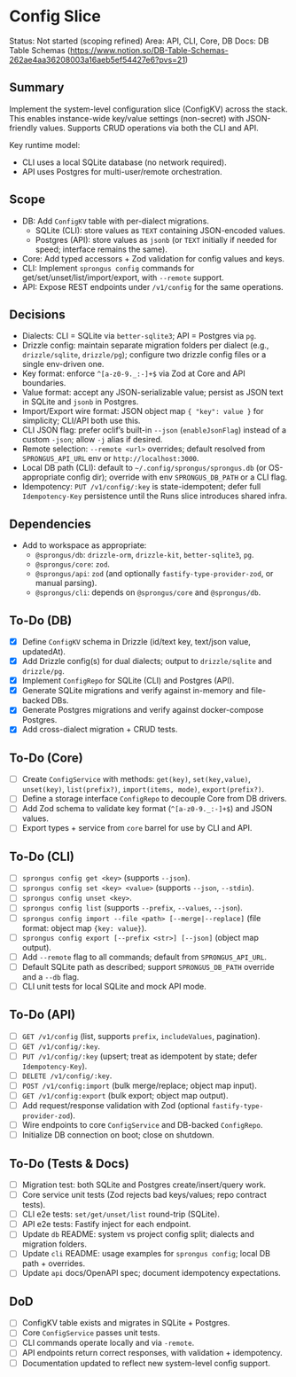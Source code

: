 # Config Slice

Status: Not started (scoping refined)
Area: API, CLI, Core, DB
Docs: DB Table Schemas (https://www.notion.so/DB-Table-Schemas-262ae4aa36208003a16aeb5ef54427e6?pvs=21)

## Summary

Implement the system-level configuration slice (ConfigKV) across the stack. This enables instance-wide key/value settings (non-secret) with JSON-friendly values. Supports CRUD operations via both the CLI and API.

Key runtime model:

- CLI uses a local SQLite database (no network required).
- API uses Postgres for multi-user/remote orchestration.

## Scope

- DB: Add `ConfigKV` table with per-dialect migrations.
  - SQLite (CLI): store values as `TEXT` containing JSON-encoded values.
  - Postgres (API): store values as `jsonb` (or `TEXT` initially if needed for speed; interface remains the same).
- Core: Add typed accessors + Zod validation for config values and keys.
- CLI: Implement `sprongus config` commands for get/set/unset/list/import/export, with `--remote` support.
- API: Expose REST endpoints under `/v1/config` for the same operations.

## Decisions

- Dialects: CLI = SQLite via `better-sqlite3`; API = Postgres via `pg`.
- Drizzle config: maintain separate migration folders per dialect (e.g., `drizzle/sqlite`, `drizzle/pg`); configure two drizzle config files or a single env-driven one.
- Key format: enforce `^[a-z0-9._:-]+$` via Zod at Core and API boundaries.
- Value format: accept any JSON-serializable value; persist as JSON text in SQLite and `jsonb` in Postgres.
- Import/Export wire format: JSON object map `{ "key": value }` for simplicity; CLI/API both use this.
- CLI JSON flag: prefer oclif’s built-in `--json` (`enableJsonFlag`) instead of a custom `-json`; allow `-j` alias if desired.
- Remote selection: `--remote <url>` overrides; default resolved from `SPRONGUS_API_URL` env or `http://localhost:3000`.
- Local DB path (CLI): default to `~/.config/sprongus/sprongus.db` (or OS-appropriate config dir); override with env `SPRONGUS_DB_PATH` or a CLI flag.
- Idempotency: `PUT /v1/config/:key` is state-idempotent; defer full `Idempotency-Key` persistence until the Runs slice introduces shared infra.

## Dependencies

- Add to workspace as appropriate:
  - `@sprongus/db`: `drizzle-orm`, `drizzle-kit`, `better-sqlite3`, `pg`.
  - `@sprongus/core`: `zod`.
  - `@sprongus/api`: `zod` (and optionally `fastify-type-provider-zod`, or manual parsing).
  - `@sprongus/cli`: depends on `@sprongus/core` and `@sprongus/db`.

## To-Do (DB)

- [x] Define `ConfigKV` schema in Drizzle (id/text key, text/json value, updatedAt).
- [x] Add Drizzle config(s) for dual dialects; output to `drizzle/sqlite` and `drizzle/pg`.
- [x] Implement `ConfigRepo` for SQLite (CLI) and Postgres (API).
- [x] Generate SQLite migrations and verify against in-memory and file-backed DBs.
- [x] Generate Postgres migrations and verify against docker-compose Postgres.
- [x] Add cross-dialect migration + CRUD tests.

## To-Do (Core)

- [ ] Create `ConfigService` with methods: `get(key)`, `set(key,value)`, `unset(key)`, `list(prefix?)`, `import(items, mode)`, `export(prefix?)`.
- [ ] Define a storage interface `ConfigRepo` to decouple Core from DB drivers.
- [ ] Add Zod schema to validate key format (`^[a-z0-9._:-]+$`) and JSON values.
- [ ] Export types + service from `core` barrel for use by CLI and API.

## To-Do (CLI)

- [ ] `sprongus config get <key>` (supports `--json`).
- [ ] `sprongus config set <key> <value>` (supports `--json`, `--stdin`).
- [ ] `sprongus config unset <key>`.
- [ ] `sprongus config list` (supports `--prefix`, `--values`, `--json`).
- [ ] `sprongus config import --file <path> [--merge|--replace]` (file format: object map `{key: value}`).
- [ ] `sprongus config export [--prefix <str>] [--json]` (object map output).
- [ ] Add `--remote` flag to all commands; default from `SPRONGUS_API_URL`.
- [ ] Default SQLite path as described; support `SPRONGUS_DB_PATH` override and a `--db` flag.
- [ ] CLI unit tests for local SQLite and mock API mode.

## To-Do (API)

- [ ] `GET /v1/config` (list, supports `prefix`, `includeValues`, pagination).
- [ ] `GET /v1/config/:key`.
- [ ] `PUT /v1/config/:key` (upsert; treat as idempotent by state; defer `Idempotency-Key`).
- [ ] `DELETE /v1/config/:key`.
- [ ] `POST /v1/config:import` (bulk merge/replace; object map input).
- [ ] `GET /v1/config:export` (bulk export; object map output).
- [ ] Add request/response validation with Zod (optional `fastify-type-provider-zod`).
- [ ] Wire endpoints to core `ConfigService` and DB-backed `ConfigRepo`.
- [ ] Initialize DB connection on boot; close on shutdown.

## To-Do (Tests & Docs)

- [ ] Migration test: both SQLite and Postgres create/insert/query work.
- [ ] Core service unit tests (Zod rejects bad keys/values; repo contract tests).
- [ ] CLI e2e tests: `set/get/unset/list` round-trip (SQLite).
- [ ] API e2e tests: Fastify inject for each endpoint.
- [ ] Update `db` README: system vs project config split; dialects and migration folders.
- [ ] Update `cli` README: usage examples for `sprongus config`; local DB path + overrides.
- [ ] Update `api` docs/OpenAPI spec; document idempotency expectations.

## DoD

- [ ] ConfigKV table exists and migrates in SQLite + Postgres.
- [ ] Core `ConfigService` passes unit tests.
- [ ] CLI commands operate locally and via `-remote`.
- [ ] API endpoints return correct responses, with validation + idempotency.
- [ ] Documentation updated to reflect new system-level config support.
